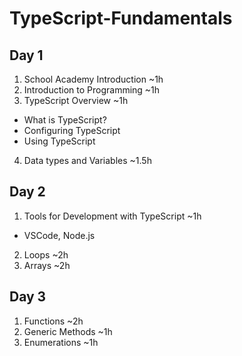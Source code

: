 # TypeScript-Fundamentals

##  Day 1

1.  School Academy Introduction ~1h
2.  Introduction to Programming ~1h
3.  TypeScript Overview ~1h
  - What is TypeScript?
  - Configuring TypeScript
  - Using TypeScript
4.  Data types and Variables ~1.5h

##  Day 2

1.  Tools for Development with TypeScript ~1h
  - VSCode, Node.js
2.  Loops ~2h
3.  Arrays ~2h

##  Day 3

1.  Functions ~2h
2.  Generic Methods ~1h
3.  Enumerations ~1h

